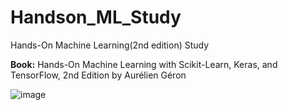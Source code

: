 # Handson_ML_Study
Hands-On Machine Learning(2nd edition) Study

__Book:__ Hands-On Machine Learning with Scikit-Learn, Keras, and TensorFlow, 2nd Edition by Aurélien Géron
  
![image](https://github.com/jung-hyeon/Handson_ML_Study/assets/79007759/325eff26-a3dd-4c49-8889-f3e80401c795)

